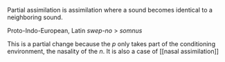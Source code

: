 Partial assimilation is assimilation where a sound becomes identical to a neighboring sound. 

Proto-Indo-European, Latin
*swep-no* > *somnus*

This is a partial change because the *p* only takes part of the conditioning environment, the nasality of the *n*. It is also a case of [[nasal assimilation]]